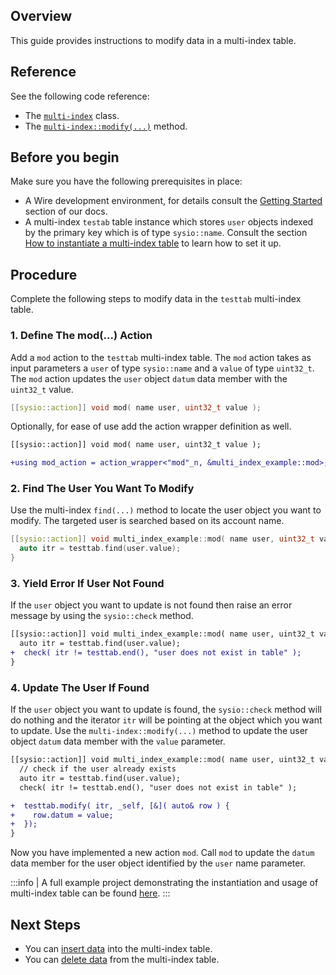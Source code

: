 <!-- ---
title: How to modify data in a multi-index table
--- -->

## Overview

This guide provides instructions to modify data in a multi-index table.

## Reference

See the following code reference:

* The [`multi-index`](http://example/com) class.
* The [`multi-index::modify(...)`](http://example/com) method.

## Before you begin

Make sure you have the following prerequisites in place:

* A Wire development environment, for details consult the [Getting Started](https://docs.wire.network/docs/getting-started/getting-started-intro) section of our docs.
* A multi-index `testab` table instance which stores `user` objects indexed by the primary key which is of type `sysio::name`. Consult the section [How to instantiate a multi-index table](./how-to-instantiate-a-multi-index-table) to learn how to set it up.

## Procedure

Complete the following steps to modify data in the `testtab` multi-index table.

### 1. Define The mod(...) Action

Add a `mod` action to the `testtab` multi-index table. The `mod` action takes as input parameters a `user` of type `sysio::name` and a `value` of type `uint32_t`. The `mod` action updates the `user` object `datum` data member with the `uint32_t` value.

```cpp
[[sysio::action]] void mod( name user, uint32_t value );
```

Optionally, for ease of use add the action wrapper definition as well.

```diff
[[sysio::action]] void mod( name user, uint32_t value );

+using mod_action = action_wrapper<"mod"_n, &multi_index_example::mod>;
```

### 2. Find The User You Want To Modify

Use the multi-index `find(...)` method to locate the user object you want to modify. The targeted user is searched based on its account name.

```cpp
[[sysio::action]] void multi_index_example::mod( name user, uint32_t value ) {
  auto itr = testtab.find(user.value);
}
```

### 3. Yield Error If User Not Found

If the `user` object you want to update is not found then raise an error message by using the `sysio::check` method.

```diff
[[sysio::action]] void multi_index_example::mod( name user, uint32_t value ) {
  auto itr = testtab.find(user.value);
+  check( itr != testtab.end(), "user does not exist in table" );
}
```

### 4. Update The User If Found

<!-- TODO add references to classes -->
If the `user` object you want to update is found, the `sysio::check` method will do nothing and the iterator `itr` will be pointing at the object which you want to update. Use the `multi-index::modify(...)` method to update the user object `datum` data member with the `value` parameter.

```diff
[[sysio::action]] void multi_index_example::mod( name user, uint32_t value ) {
  // check if the user already exists
  auto itr = testtab.find(user.value);
  check( itr != testtab.end(), "user does not exist in table" );

+  testtab.modify( itr, _self, [&]( auto& row ) {
+    row.datum = value;
+  });
}
```

Now you have implemented a new action `mod`. Call `mod` to update the `datum` data member for the user object identified by the `user` name parameter.

:::info
| A full example project demonstrating the instantiation and usage of multi-index table can be found [here](https://github.com/Wire-Network/cdt/blob/main/examples/multi_index_example).
:::

## Next Steps

* You can [insert data](./how-to-insert-data-into-a-multi-index-table) into the multi-index table.
* You can [delete data](./how-to-delete-data-from-a-multi-index-table) from the multi-index table.
